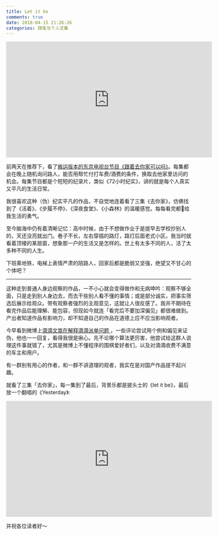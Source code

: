 ```yaml
---
title: Let it be
comments: true
date: 2018-04-15 21:26:26
categories: 随笔与个人文集
---
```

<iframe width="560" height="315" src="https://www.youtube.com/embed/GOF9E2WirfE?rel=0&amp;showinfo=0&amp;start=6" frameborder="0" allow="autoplay; encrypted-media" allowfullscreen></iframe>

前两天在推荐下，看了[搬运版本的东京电视台节目《跟着去你家可以吗》](https://search.bilibili.com/all?keyword=%E8%B7%9F%E4%BD%A0%E5%8E%BB%E4%BD%A0%E5%AE%B6%E5%8F%AF%E4%BB%A5%E5%90%97)。每集都会在晚上随机询问路人，能否用帮忙付打车费/酒费的条件，换取去他家里访问的机会。每集节目都是个短短的纪录片，类似《72小时纪实》，讲的就是每个人真实又平凡的生活日常。

我很喜欢这种（伪）纪实平凡的作品，不自觉地连着看了三集《去你家》，仿佛找到了《活着》、《步履不停》、《深夜食堂》、《小森林》的温暖感觉。每每看完都给我生活的勇气。

至今脑海中仍有着清晰记忆：高中时候，由于不想做作业于是提早去学校抄别人的，天还没亮就出门。巷子不长，左右穿插的路灯，路灯后面老式小区。我当时就看着顶楼的某扇窗，想象那一户的生活又是怎样的。世上有太多不同的人，活了太多种不同的人生。

下班乘地铁，电梯上表情严肃的陌路人，回家后都是脆弱又坚强，绝望又不甘心的个体吧？

***

这种走到普通人身边观察的作品，一不小心就会变得做作和无病呻吟：观察不够全面，只是走到别人身边去，而去干些别人看不懂的事情；或是部分诚实，把事实筛选后展示给观众。带有观察者强烈的主观意见，这就让人很反感了。我并不期待在看完作品后能理解、能包容，但现如今就连「看完后不要加深偏见」都很难做到。产出者知道作品有影响力，却不知道自己的作品在道德上应不应当影响观者。

今早看到微博上[滴滴文嵩在解释滴滴派单问题
](https://weibo.com/1710406277/Gc22iCGre?type=comment)，一些评论尝试用个例和偏见来证伪，他也一一回复，看得我很是揪心。先不论哪个算法更厉害，他尝试给这群人说理这件事就错了，尤其是微博上不懂程序的围棋爱好者们，以及对滴滴收费不满意的车主和用户。

有一群别有用心的作者，和一群不讲道理的观者，我实在是对国产作品提不起兴趣。

就看了三集「去你家」，每一集到了最后，背景乐都是披头士的《let it be》，最后放一个翻唱的《Yesterday》:
<iframe width="560" height="315" src="https://www.youtube.com/embed/h9Bvw1hDAuo?rel=0&amp;controls=0" frameborder="0" allow="autoplay; encrypted-media" allowfullscreen></iframe>

并祝各位读者好～



